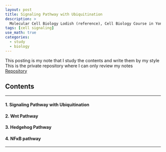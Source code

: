 ```yaml
---
layout: post
title: Signaling Pathway with Ubiquitination
description: >
  Molecular Cell Biology Lodish (reference), Cell Biology Course in Yonsei (reference)
tags: [cell signaling]
use_math: true
categories:
  - study
  - biology
---
```

This posting is my note that I study the contents and write them by my style <br>
This is the private repository where I can only review my notes<br>
[Repository](https://github.com/hyun-jin891/hidden-post-hyunjin891-github-blog/blob/master/_posts/study/biology/2023-06-11-Signaling-Pathway-with-Ubiquitination.md)

## Contents
------
#### 1. Signaling Pathway with Ubiquitination
#### 2. Wnt Pathway
#### 3. Hedgehog Pathway
#### 4. NFκB pathway
-----
